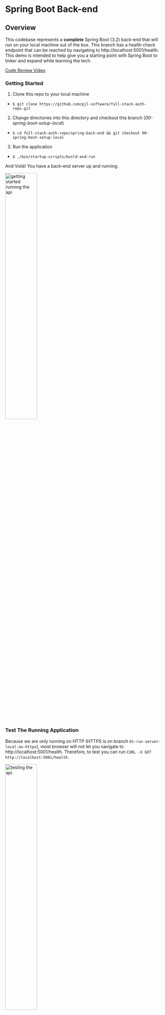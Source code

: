 # Spring Boot Back-end

## Overview

This codebase represents a **complete** Spring Boot (3.2) back-end that will run on your local
machine out of the box. This branch has a health check endpoint that can be reached by navigating
to http://localhost:5001/health. This demo is intended to help give you a starting point with Spring Boot
to tinker and expand while learning the tech.

[Code Review Video](https://youtu.be/b2kl8cu3tC8?si=anWga882uFXQ6MJC)

### Getting Started

1. Clone this repo to your local machine

- `$ git clone https://github.com/pjl-software/full-stack-auth-repo.git`

2. Change directories into this directory and checkout this branch (_00-spring-boot-setup-local_)

- `$ cd full-stack-auth-repo/spring-back-end && git checkout 00-spring-boot-setup-local`

3. Run the application

- `$ ./bin/startup-scripts/build-and-run`

And Voilà! You have a back-end server up and running.

<img src="https://s3.amazonaws.com/htscodelookup.com/github/pjl-software/spring-angular-auth-repo/00-spring-boot-setup-local/getting-started-simple-720.gif" width="45%" height="45%"  alt="getting started running the api"/>

### Test The Running Application

Because we are only running on HTTP (HTTPS is on branch `01-run-server-local-on-https`), most browser will not let
you navigate to http://localhost:5001/health. Therefore, to test you can run `CURL -X GET http://localhost:5001/health`.

<img src="https://s3.amazonaws.com/htscodelookup.com/github/pjl-software/spring-angular-auth-repo/00-spring-boot-setup-local/testing-the-api.gif" width="45%" height="45%"  alt="testing the api"/>

### Assumptions

- I'm developing this on a Mac, and that's the only OS I'm testing it on. I'm confident it will run on Linux as
  well.
- I'm also
  using [Amazon Corretto 17](https://docs.aws.amazon.com/corretto/latest/corretto-17-ug/what-is-corretto-17.html)

If you experience issues, and things just aren't running for you, let me know by opening an issue.
